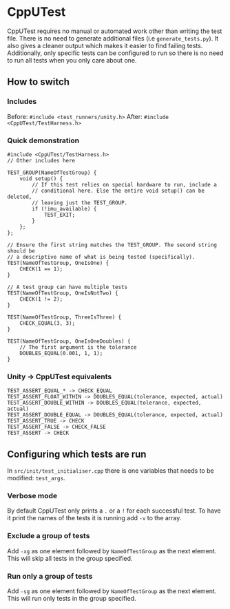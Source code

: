 # CppUTest
CppUTest requires no manual or automated work other than writing the test file. There is no need to generate additional files (i.e `generate_tests.py`). It also gives a cleaner output which makes it easier to find failing tests. Additionally, only specific tests can be configured to run so there is no need to run all tests when you only care about one.

## How to switch

### Includes

Before: `#include <test_runners/unity.h>`
After: `#include <CppUTest/TestHarness.h>`

### Quick demonstration

```
#include <CppUTest/TestHarness.h>
// Other includes here

TEST_GROUP(NameOfTestGroup) {
    void setup() {
        // If this test relies on special hardware to run, include a 
        // conditional here. Else the entire void setup() can be deleted,
        // leaving just the TEST_GROUP.
        if (!imu_available) {
            TEST_EXIT;
        }
    };
};

// Ensure the first string matches the TEST_GROUP. The second string should be
// a descriptive name of what is being tested (specifically).
TEST(NameOfTestGroup, OneIsOne) {
    CHECK(1 == 1);
}

// A test group can have multiple tests
TEST(NameOfTestGroup, OneIsNotTwo) {
    CHECK(1 != 2);
}

TEST(NameOfTestGroup, ThreeIsThree) {
    CHECK_EQUAL(3, 3);
}

TEST(NameOfTestGroup, OneIsOneDoubles) {
    // The first argument is the tolerance
    DOUBLES_EQUAL(0.001, 1, 1);
}
```

### Unity -> CppUTest equivalents

```
TEST_ASSERT_EQUAL_* -> CHECK_EQUAL
TEST_ASSERT_FLOAT_WITHIN -> DOUBLES_EQUAL(tolerance, expected, actual)
TEST_ASSERT_DOUBLE_WITHIN -> DOUBLES_EQUAL(tolerance, expected, actual)
TEST_ASSERT_DOUBLE_EQUAL -> DOUBLES_EQUAL(tolerance, expected, actual)
TEST_ASSERT_TRUE -> CHECK
TEST_ASSERT_FALSE -> CHECK_FALSE
TEST_ASSERT -> CHECK
```

## Configuring which tests are run

In `src/init/test_initialiser.cpp` there is one variables that needs to be modified: `test_args`.

### Verbose mode

By default CppUTest only prints a `.` or a `!` for each successful test. To have it print the names of the tests it is running add `-v` to the array.

### Exclude a group of tests

Add `-xg` as one element followed by `NameOfTestGroup` as the next element. This will skip all tests in the group specified.

### Run only a group of tests

Add `-sg` as one element followed by `NameOfTestGroup` as the next element. This will run only tests in the group specified.